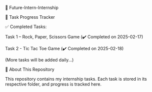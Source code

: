 🚀 Future-Intern-Internship

📅 Task Progress Tracker

✅ Completed Tasks:

Task 1 – Rock, Paper, Scissors Game (✔️ Completed on 2025-02-17)

Task 2 - Tic Tac Toe Game (✔️ Completed on 2025-02-18)


(More tasks will be added daily...)

📌 About This Repository

This repository contains my internship tasks. Each task is stored in its respective folder, and progress is tracked here.
